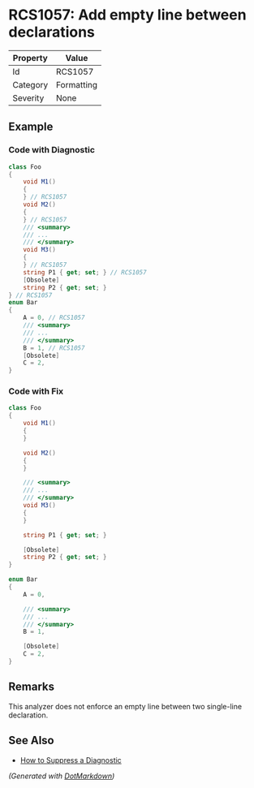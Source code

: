 # RCS1057: Add empty line between declarations

| Property | Value      |
| -------- | ---------- |
| Id       | RCS1057    |
| Category | Formatting |
| Severity | None       |

## Example

### Code with Diagnostic

```csharp
class Foo
{
    void M1()
    {
    } // RCS1057
    void M2()
    {
    } // RCS1057
    /// <summary>
    /// ...
    /// </summary>
    void M3()
    {
    } // RCS1057
    string P1 { get; set; } // RCS1057
    [Obsolete]
    string P2 { get; set; }
} // RCS1057
enum Bar
{
    A = 0, // RCS1057
    /// <summary>
    /// ...
    /// </summary>
    B = 1, // RCS1057
    [Obsolete]
    C = 2,
}
```

### Code with Fix

```csharp
class Foo
{
    void M1()
    {
    }

    void M2()
    {
    }

    /// <summary>
    /// ...
    /// </summary>
    void M3()
    {
    }

    string P1 { get; set; }

    [Obsolete]
    string P2 { get; set; }
}

enum Bar
{
    A = 0,

    /// <summary>
    /// ...
    /// </summary>
    B = 1,

    [Obsolete]
    C = 2,
}
```

## Remarks

This analyzer does not enforce an empty line between two single-line declaration.

## See Also

* [How to Suppress a Diagnostic](../HowToConfigureAnalyzers.md#how-to-suppress-a-diagnostic)


*\(Generated with [DotMarkdown](http://github.com/JosefPihrt/DotMarkdown)\)*